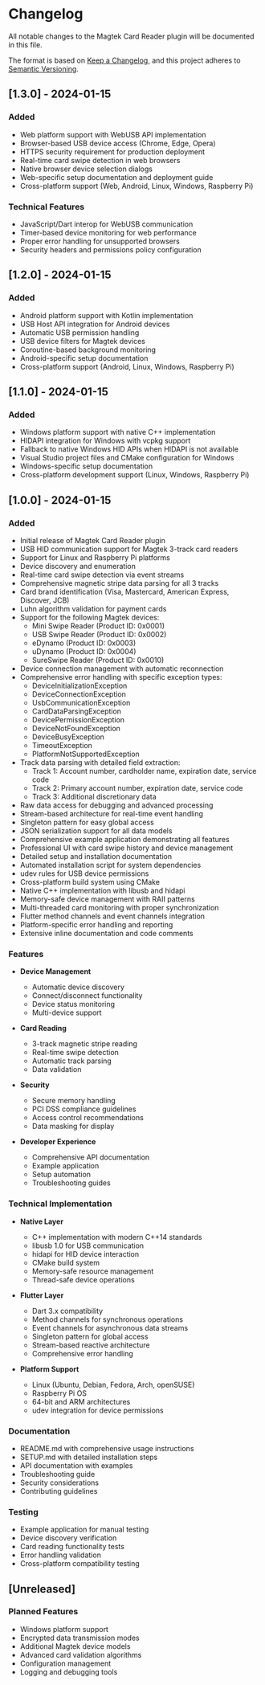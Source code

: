 # Changelog

All notable changes to the Magtek Card Reader plugin will be documented in this file.

The format is based on [Keep a Changelog](https://keepachangelog.com/en/1.0.0/),
and this project adheres to [Semantic Versioning](https://semver.org/spec/v2.0.0.html).

## [1.3.0] - 2024-01-15

### Added
- Web platform support with WebUSB API implementation
- Browser-based USB device access (Chrome, Edge, Opera)
- HTTPS security requirement for production deployment
- Real-time card swipe detection in web browsers
- Native browser device selection dialogs
- Web-specific setup documentation and deployment guide
- Cross-platform support (Web, Android, Linux, Windows, Raspberry Pi)

### Technical Features
- JavaScript/Dart interop for WebUSB communication
- Timer-based device monitoring for web performance
- Proper error handling for unsupported browsers
- Security headers and permissions policy configuration

## [1.2.0] - 2024-01-15

### Added
- Android platform support with Kotlin implementation
- USB Host API integration for Android devices
- Automatic USB permission handling
- USB device filters for Magtek devices
- Coroutine-based background monitoring
- Android-specific setup documentation
- Cross-platform support (Android, Linux, Windows, Raspberry Pi)

## [1.1.0] - 2024-01-15

### Added
- Windows platform support with native C++ implementation
- HIDAPI integration for Windows with vcpkg support
- Fallback to native Windows HID APIs when HIDAPI is not available
- Visual Studio project files and CMake configuration for Windows
- Windows-specific setup documentation
- Cross-platform development support (Linux, Windows, Raspberry Pi)

## [1.0.0] - 2024-01-15

### Added
- Initial release of Magtek Card Reader plugin
- USB HID communication support for Magtek 3-track card readers
- Support for Linux and Raspberry Pi platforms
- Device discovery and enumeration
- Real-time card swipe detection via event streams
- Comprehensive magnetic stripe data parsing for all 3 tracks
- Card brand identification (Visa, Mastercard, American Express, Discover, JCB)
- Luhn algorithm validation for payment cards
- Support for the following Magtek devices:
  - Mini Swipe Reader (Product ID: 0x0001)
  - USB Swipe Reader (Product ID: 0x0002)
  - eDynamo (Product ID: 0x0003)
  - uDynamo (Product ID: 0x0004)
  - SureSwipe Reader (Product ID: 0x0010)
- Device connection management with automatic reconnection
- Comprehensive error handling with specific exception types:
  - DeviceInitializationException
  - DeviceConnectionException
  - UsbCommunicationException
  - CardDataParsingException
  - DevicePermissionException
  - DeviceNotFoundException
  - DeviceBusyException
  - TimeoutException
  - PlatformNotSupportedException
- Track data parsing with detailed field extraction:
  - Track 1: Account number, cardholder name, expiration date, service code
  - Track 2: Primary account number, expiration date, service code
  - Track 3: Additional discretionary data
- Raw data access for debugging and advanced processing
- Stream-based architecture for real-time event handling
- Singleton pattern for easy global access
- JSON serialization support for all data models
- Comprehensive example application demonstrating all features
- Professional UI with card swipe history and device management
- Detailed setup and installation documentation
- Automated installation script for system dependencies
- udev rules for USB device permissions
- Cross-platform build system using CMake
- Native C++ implementation with libusb and hidapi
- Memory-safe device management with RAII patterns
- Multi-threaded card monitoring with proper synchronization
- Flutter method channels and event channels integration
- Platform-specific error handling and reporting
- Extensive inline documentation and code comments

### Features
- **Device Management**
  - Automatic device discovery
  - Connect/disconnect functionality
  - Device status monitoring
  - Multi-device support

- **Card Reading**
  - 3-track magnetic stripe reading
  - Real-time swipe detection
  - Automatic track parsing
  - Data validation

- **Security**
  - Secure memory handling
  - PCI DSS compliance guidelines
  - Access control recommendations
  - Data masking for display

- **Developer Experience**
  - Comprehensive API documentation
  - Example application
  - Setup automation
  - Troubleshooting guides

### Technical Implementation
- **Native Layer**
  - C++ implementation with modern C++14 standards
  - libusb 1.0 for USB communication
  - hidapi for HID device interaction
  - CMake build system
  - Memory-safe resource management
  - Thread-safe device operations

- **Flutter Layer**
  - Dart 3.x compatibility
  - Method channels for synchronous operations
  - Event channels for asynchronous data streams
  - Singleton pattern for global access
  - Stream-based reactive architecture
  - Comprehensive error handling

- **Platform Support**
  - Linux (Ubuntu, Debian, Fedora, Arch, openSUSE)
  - Raspberry Pi OS
  - 64-bit and ARM architectures
  - udev integration for device permissions

### Documentation
- README.md with comprehensive usage instructions
- SETUP.md with detailed installation steps
- API documentation with examples
- Troubleshooting guide
- Security considerations
- Contributing guidelines

### Testing
- Example application for manual testing
- Device discovery verification
- Card reading functionality tests
- Error handling validation
- Cross-platform compatibility testing

## [Unreleased]

### Planned Features
- Windows platform support
- Encrypted data transmission modes
- Additional Magtek device models
- Advanced card validation algorithms
- Configuration management
- Logging and debugging tools